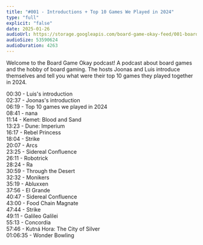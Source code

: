 ```yaml
---
title: "#001 - Introductions + Top 10 Games We Played in 2024"
type: "full"
explicit: "false"
date: 2025-01-26
audioUrl: https://storage.googleapis.com/board-game-okay-feed/001-board-game-okay.mp3
audioSize: 53590624
audioDuration: 4263
---
```


Welcome to the Board Game Okay podcast! A podcast about board games and the hobby of board gaming. The hosts Joonas and Luis introduce themselves and tell you what were their top 10 games they played together in 2024.

00:30 - Luis's introduction\
02:37 - Joonas's introduction\
06:19 - Top 10 games we played in 2024\
08:41 - nana\
11:14 - Kemet: Blood and Sand\
13:23 - Dune: Imperium\
16:17 - Rebel Princess\
18:04 - Strike\
20:07 - Arcs\
23:25 - Sidereal Confluence\
26:11 - Robotrick\
28:24 - Ra\
30:59 - Through the Desert\
32:32 - Monikers\
35:19 - Abluxxen\
37:56 - El Grande\
40:47 - Sidereal Confluence\
43:00 - Food Chain Magnate\
47:44 - Strike\
49:11 - Galileo Galilei\
55:13 - Concordia\
57:46 - Kutná Hora: The City of Silver\
01:06:35 - Wonder Bowling
